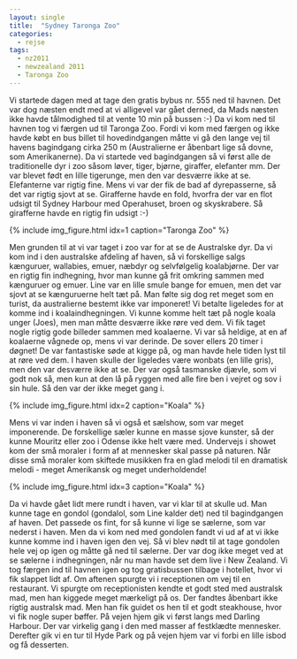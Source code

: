 ```yaml
---
layout: single
title:  "Sydney Taronga Zoo"
categories:
  - rejse
tags:
  - nz2011
  - newzealand 2011
  - Taronga Zoo
---
```

Vi startede dagen med at tage den gratis bybus nr. 555 ned til havnen. Det var dog næsten endt med at vi alligevel var gået derned, da Mads næsten ikke havde tålmodighed til at vente 10 min på bussen :-)
Da vi kom ned til havnen tog vi færgen ud til Taronga Zoo. Fordi vi kom med færgen og ikke havde købt en bus billet til hovedindgangen måtte vi gå den lange vej til havens bagindgang cirka 250 m (Australierne er åbenbart lige så dovne, som Amerikanerne). Da vi startede ved bagindgangen så vi først alle de traditionelle dyr i zoo såsom løver, tiger, bjørne, giraffer, elefanter mm. Der var blevet født en lille tigerunge, men den var desværre ikke at se. Elefanterne var rigtig fine. Mens vi var der fik de bad af dyrepasserne, så det var rigtig sjovt at se. Girafferne havde en fold, hvorfra der var en flot udsigt til Sydney Harbour med Operahuset, broen og skyskrabere. Så girafferne havde en rigtig fin udsigt :-)

{% include img_figure.html idx=1 caption="Taronga Zoo" %}

Men grunden til at vi var taget i zoo var for at se de Australske dyr. Da vi kom ind i den australske afdeling af haven, så vi forskellige salgs kænguruer, wallabies, emuer, næbdyr og selvfølgelig koalabjørne. Der var en rigtig fin indhegning, hvor man kunne gå frit omkring sammen med kænguruer og emuer. Line var en lille smule bange for emuen, men det var sjovt at se kænguruerne helt tæt på. Man følte sig dog ret meget som en turist, da australierne bestemt ikke var imponeret! Vi betalte ligeledes for at komme ind i koalaindhegningen. Vi kunne komme helt tæt på nogle koala unger (Joes), men man måtte desværre ikke røre ved dem. Vi fik taget nogle rigtig gode billeder sammen med koalaerne. Vi var så heldige, at en af koalaerne vågnede op, mens vi var derinde. De sover ellers 20 timer i døgnet! De var fantastiske søde at kigge på, og man havde hele tiden lyst til at røre ved dem. I haven skulle der ligeledes være wonbats (en lille gris), men den var desværre ikke at se. Der var også tasmanske djævle, som vi godt nok så, men kun at den lå på ryggen med alle fire ben i vejret og sov i sin hule. Så den var der ikke meget gang i.

{% include img_figure.html idx=2 caption="Koala" %}

Mens vi var inden i haven så vi også et sælshow, som var meget imponerende. De forskellige sæler kunne en masse sjove kunster, så der kunne Mouritz eller zoo i Odense ikke helt være med. Undervejs i showet kom der små moraler i form af at mennesker skal passe på naturen. Når disse små moraler kom skiftede musikken fra en glad melodi til en dramatisk melodi - meget Amerikansk og meget underholdende!

{% include img_figure.html idx=3 caption="Koala" %}

Da vi havde gået lidt mere rundt i haven, var vi klar til at skulle ud. Man kunne tage en gondol (gondalol, som Line kalder det) ned til bagindgangen af haven. Det passede os fint, for så kunne vi lige se sælerne, som var nederst i haven. Men da vi kom ned med gondolen fandt vi ud af at vi ikke kunne komme ind i haven igen den vej. Så vi blev nødt til at tage gondolen hele vej op igen og måtte gå ned til sælerne. Der var dog ikke meget ved at se sælerne i indhegningen, når nu man havde set dem live i New Zealand.
Vi tog færgen ind til havnen igen og tog gratisbussen tilbage i hotellet, hvor vi fik slappet lidt af. Om aftenen spurgte vi i receptionen om vej til en restaurant. Vi spurgte om receptionisten kendte et godt sted med australsk mad, men han kiggede meget mærkeligt på os. Der fandtes åbenbart ikke rigtig australsk mad. Men han fik guidet os hen til et godt steakhouse, hvor vi fik nogle super bøffer. På vejen hjem gik vi først langs med Darling Harbour. Der var virkelig gang i den med masser af festklædte mennesker. Derefter gik vi en tur til Hyde Park og på vejen hjem var vi forbi en lille isbod og få desserten.
